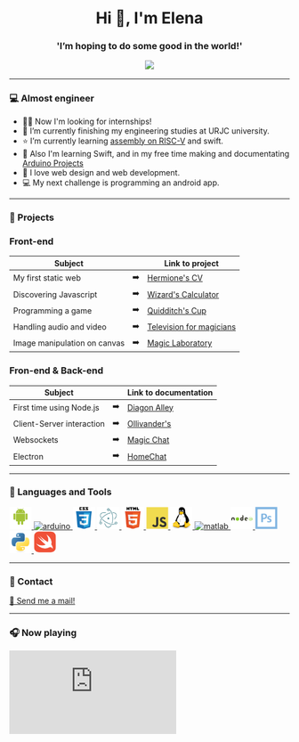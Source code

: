 <h1 align="center">Hi 👋, I'm Elena</h1>
<h3 align="center">'I’m hoping to do some good in the world!'</h3>
<p align="center"> <img src="https://c.tenor.com/NhT7sjXfknYAAAAC/hello-welcome.gif"> </p>

---

### 💻 Almost engineer 

- 👩‍💻 Now I'm looking for internships!
- 🔭 I’m currently finishing my engineering studies at URJC university.
- ⭐ I’m currently learning [assembly on RISC-V](https://github.com/Elenadr/Asa-II/wiki) and swift.
- 🚀 Also I'm learning Swift, and in my free time making and documentating [Arduino Projects](https://github.com/Elenadr/MyArduinoProjects/wiki)
- 🌈 I love web design and web development.
- 💻 My next challenge is programming an android app.


---

### 🎯 Projects

### Front-end
| Subject |  |  Link to project |
| -- | -- | -- |
| My first static web| ➡️ | [Hermione's CV](https://elenadr.github.io/2019-2020-CSAAI-Practicas/P1/index.html) |
| Discovering Javascript | ➡️ | [Wizard's Calculator](https://elenadr.github.io/2019-2020-CSAAI-Practicas/P2/calc.html) |
| Programming a game | ➡️  |        [Quidditch's Cup](https://elenadr.github.io/2019-2020-CSAAI-Practicas/P3/pong.html)|
| Handling audio and video | ➡️ | [Television for magicians](https://elenadr.github.io/2019-2020-CSAAI-Practicas/P4/video.html) |
| Image manipulation on canvas | ➡️ | [Magic Laboratory](https://elenadr.github.io/2019-2020-CSAAI-Practicas/P5/filter.html) |

  
### Fron-end & Back-end

| Subject |  |  Link to documentation |
| -- | -- | -- |
| First time using Node.js| ➡️ | [Diagon Alley](https://github.com/Elenadr/2020-2021-LTAW-Practicas/wiki/Pr%C3%A1ctica-1) |
| Client-Server interaction | ➡️ | [Ollivander's](https://github.com/Elenadr/2020-2021-LTAW-Practicas/wiki/Pr%C3%A1ctica-2) |
| Websockets | ➡️  |        [Magic Chat](https://github.com/Elenadr/2020-2021-LTAW-Practicas/wiki/Pr%C3%A1ctica-3)|
| Electron | ➡️ | [HomeChat](https://github.com/Elenadr/2020-2021-LTAW-Practicas/wiki/Pr%C3%A1ctica-4) |

 
 --- 

### 🚀 Languages and Tools

<p align="left"> <a href="https://developer.android.com" target="_blank"> <img src="https://raw.githubusercontent.com/devicons/devicon/master/icons/android/android-original-wordmark.svg" alt="android" width="40" height="40"/> </a> <a href="https://www.arduino.cc/" target="_blank"> <img src="https://cdn.worldvectorlogo.com/logos/arduino-1.svg" alt="arduino" width="40" height="40"/> </a> <a href="https://www.w3schools.com/css/" target="_blank"> <img src="https://raw.githubusercontent.com/devicons/devicon/master/icons/css3/css3-original-wordmark.svg" alt="css3" width="40" height="40"/> </a> <a href="https://www.electronjs.org" target="_blank"> <img src="https://raw.githubusercontent.com/devicons/devicon/master/icons/electron/electron-original.svg" alt="electron" width="40" height="40"/> </a> <a href="https://www.w3.org/html/" target="_blank"> <img src="https://raw.githubusercontent.com/devicons/devicon/master/icons/html5/html5-original-wordmark.svg" alt="html5" width="40" height="40"/> </a> <a href="https://developer.mozilla.org/en-US/docs/Web/JavaScript" target="_blank"> <img src="https://raw.githubusercontent.com/devicons/devicon/master/icons/javascript/javascript-original.svg" alt="javascript" width="40" height="40"/> </a> <a href="https://www.linux.org/" target="_blank"> <img src="https://raw.githubusercontent.com/devicons/devicon/master/icons/linux/linux-original.svg" alt="linux" width="40" height="40"/> </a> <a href="https://www.mathworks.com/" target="_blank"> <img src="https://upload.wikimedia.org/wikipedia/commons/2/21/Matlab_Logo.png" alt="matlab" width="40" height="40"/> </a> <a href="https://nodejs.org" target="_blank"> <img src="https://raw.githubusercontent.com/devicons/devicon/master/icons/nodejs/nodejs-original-wordmark.svg" alt="nodejs" width="40" height="40"/> </a> <a href="https://www.photoshop.com/en" target="_blank"> <img src="https://raw.githubusercontent.com/devicons/devicon/master/icons/photoshop/photoshop-line.svg" alt="photoshop" width="40" height="40"/> </a> <a href="https://www.python.org" target="_blank"> <img src="https://raw.githubusercontent.com/devicons/devicon/master/icons/python/python-original.svg" alt="python" width="40" height="40"/> </a> <a href="https://developer.apple.com/swift/" target="_blank"> <img src="https://raw.githubusercontent.com/devicons/devicon/master/icons/swift/swift-original.svg" alt="swift" width="40" height="40"/> </a> </p>

---

### 🎯 Contact

<p align="left"><a href="mailto:em.delrio.2016@alumnos.urjc.es"> 📩 Send me a mail!</a> </p>

[comment]: <> (<p align="left"> <a href="https://twitter.com/elenadr27" target="blank"><img src="https://img.shields.io/twitter/follow/elenadr27?logo=twitter&style=for-the-badge" alt="elenadr27" /></a> </p>)

---

### 🎧 Now playing

[![Spotify](https://spotify-now-playing-h5l2p1pek-elenadr.vercel.app/api/spotify-playing.py)](https://open.spotify.com/user/elenadr)



